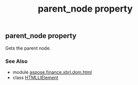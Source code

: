 ﻿---
title: parent_node property
second_title: Aspose.Finance for Python via .NET API References
description: 
type: docs
weight: 390
url: /python-net/aspose.finance.xbrl.dom.html/htmllielement/parent_node/
is_root: false
---

## parent_node property


Gets the parent node.

### See Also
* module [aspose.finance.xbrl.dom.html](../../)
* class [HTMLLIElement](/finance/python-net/aspose.finance.xbrl.dom.html/htmllielement)
